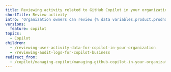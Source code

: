 ```yaml
---
title: Reviewing activity related to GitHub Copilot in your organization
shortTitle: Review activity
intro: 'Organization owners can review {% data variables.product.prodname_copilot_short %} usage in their organization.'
versions:
  feature: copilot
topics:
  - Copilot
children:
  - /reviewing-user-activity-data-for-copilot-in-your-organization
  - /reviewing-audit-logs-for-copilot-business
redirect_from:
  - /copilot/managing-copilot/managing-github-copilot-in-your-organization/reviewing-activity-related-to-github-copilot-in-your-organization
---
```



